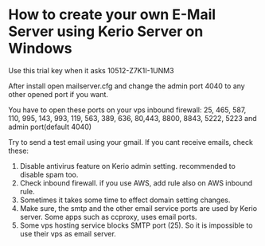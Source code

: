 # How to create your own E-Mail Server using Kerio Server on Windows

Use this trial key when it asks
10512-Z7K1I-1UNM3


After install open mailserver.cfg and change the admin port 4040 to any other opened port if you want.

You have to open these ports on your vps inbound firewall:
25, 465, 587, 110, 995, 143, 993, 119, 563, 389, 636, 80,443, 8800, 8843, 5222, 5223 and admin port(default 4040)

Try to send a test email using your gmail. If you cant receive emails, check these:
1. Disable antivirus feature on Kerio admin setting. recommended to disable spam too.
2. Check inbound firewall. if you use AWS, add rule also on AWS inbound rule.
3. Sometimes it takes some time to effect domain setting changes.
4. Make sure, the smtp and the other email service ports are used by Kerio server. Some apps such as ccproxy, uses email ports.
5. Some vps hosting service blocks SMTP port (25). So it is impossible to use their vps as email server.
